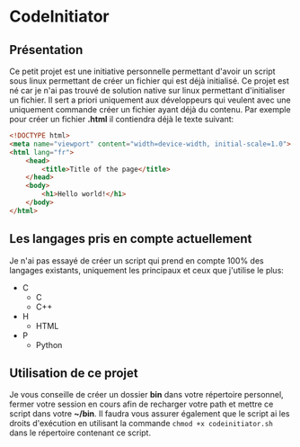 # CodeInitiator

## Présentation

Ce petit projet est une initiative personnelle permettant d'avoir un script sous linux permettant de créer un fichier qui est déjà initialisé. Ce projet est né car je n'ai pas trouvé de solution native sur linux permettant d'initialiser un fichier. Il sert a priori uniquement aux développeurs qui veulent avec une uniquement commande créer un fichier ayant déjà du contenu. Par exemple pour créer un fichier <b>.html</b> il contiendra déjà le texte suivant:  
```html
<!DOCTYPE html>
<meta name="viewport" content="width=device-width, initial-scale=1.0">
<html lang="fr">
	<head>
		<title>Title of the page</title>
	</head>
	<body>
		<h1>Hello world!</h1>
	</body>
</html>
```

## Les langages pris en compte actuellement

Je n'ai pas essayé de créer un script qui prend en compte 100% des langages existants, uniquement les principaux et ceux que j'utilise le plus:  

+ C
    + C
    + C++
+ H
    + HTML
+ P
    + Python

## Utilisation de ce projet

Je vous conseille de créer un dossier <b>bin</b> dans votre répertoire personnel, fermer votre session en cours afin de recharger votre path et mettre ce script dans votre <b>~/bin</b>. Il faudra vous assurer également que le script ai les droits d'exécution en utilisant la commande ```chmod +x codeinitiator.sh``` dans le répertoire contenant ce script.
